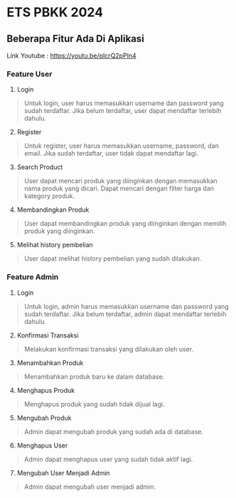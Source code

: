 # ETS PBKK 2024

## Beberapa Fitur Ada Di Aplikasi

Link Youtube : https://youtu.be/pIcrQ2pPln4

### Feature User

1. Login
  > Untuk login, user harus memasukkan username dan password yang sudah terdaftar. Jika belum terdaftar, user dapat mendaftar terlebih dahulu.
2. Register
  > Untuk register, user harus memasukkan username, password, dan email. Jika sudah terdaftar, user tidak dapat mendaftar lagi.
3. Search Product
  > User dapat mencari produk yang diinginkan dengan memasukkan nama produk yang dicari. Dapat mencari dengan filter harga dan kategory produk.
4. Membandingkan Produk
  > User dapat membandingkan produk yang diinginkan dengan memilih produk yang diinginkan.
5. Melihat history pembelian
  > User dapat melihat history pembelian yang sudah dilakukan.

### Feature Admin

1. Login
  > Untuk login, admin harus memasukkan username dan password yang sudah terdaftar. Jika belum terdaftar, admin dapat mendaftar terlebih dahulu.
2. Konfirmasi Transaksi
  > Melakukan konfirmasi transaksi yang dilakukan oleh user.
3. Menambahkan Produk
  > Menambahkan produk baru ke dalam database.
4. Menghapus Produk
  > Menghapus produk yang sudah tidak dijual lagi.
5. Mengubah Produk
  > Admin dapat mengubah produk yang sudah ada di database.
6. Menghapus User
  > Admin dapat menghapus user yang sudah tidak aktif lagi.
7. Mengubah User Menjadi Admin
  > Admin dapat mengubah user menjadi admin. 
